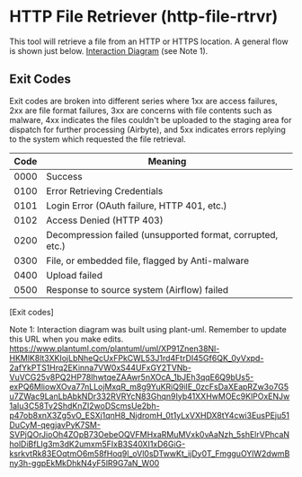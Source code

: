 # HTTP File Retriever (http-file-rtrvr)
This tool will retrieve a file from an HTTP or HTTPS location. A general flow is shown just below.
[Interaction Diagram](interaction-diagram.png "HTTP File Retriever interaction diagram") (see Note 1).

## Exit Codes
Exit codes are broken into different series where 1xx are access failures, 2xx are file format failures, 3xx are concerns with file contents such as malware, 4xx indicates the files couldn't be uploaded to the staging area for dispatch for further processing (Airbyte), and 5xx indicates errors replying to the system which requested the file retrieval.


| Code | Meaning                                                     |
|------|-------------------------------------------------------------|
| 0000 | Success                                                     |
| 0100 | Error Retrieving Credentials                                |
| 0101 | Login Error (OAuth failure, HTTP 401, etc.)                 |
| 0102 | Access Denied (HTTP 403)                                    |
| 0200 | Decompression failed (unsupported format, corrupted, etc.)  |
| 0300 | File, or embedded file, flagged by Anti-malware             |
| 0400 | Upload failed                                               |
| 0500 | Response to source system (Airflow) failed                  |
[Exit codes]


Note 1: Interaction diagram was built using plant-uml. Remember to update this URL when you make edits. https://www.plantuml.com/plantuml/uml/XP91Znen38Nl-HKMlK8lt3XKIojLbNheQcUxFPkCWL53J1rd4FtrDI45Gf6QK_0yVxpd-2afYkPTS1Hrq2EKinna7VW0xS44UFxGY2TVNb-VuVCG25v8PQ2HP78IhwtqeZAAwr5nXOcA_1bJEh3qqE6Q9bUs5-exPQ6MliowXOva77nLLojMxqR_m8g9YuKRiQ9iIE_0zcFsDaXEapRZw3o7G5u7ZWac9LanLbAbkNDr332RVRYcN83Ghqn9Iyb41XXHwMOEc9KlPOxENJw1aIu3C58Tv2ShdKnZI2woDScmsUe2bh-p47ob8xnX3Zg5vO_ESXj1qnH8_NjdromH_0t1yLxVXHDX8tY4cwi3EusPEju51DuCyM-qegjavPyK7SM-SVPjQOrJioOh4ZOpB73OebeOQVFMHxaRMuMVxk0vAaNzh_5shElrVPhcaNholDiBfLIg3m3dK2umxm5FIxB3S40XI1xD6GiG-ksrkvtRk83EOqtmO6m58fHoq9l_oVl0sDTwwKt_ijDy0T_FmgguOYlW2dwmBny3h-ggpEkMkDhkN4yF5lR9G7aN_W00